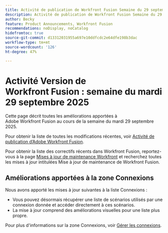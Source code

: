 ```yaml
---
title: Activité de publication de Workfront Fusion Semaine du 29 septembre 2025
description: Activité de publication de Workfront Fusion Semaine du 29 septembre 2025
author: Becky
feature: Product Announcements, Workfront Fusion
recommendations: noDisplay, noCatalog
hidefromtoc: true
source-git-commit: d13312031955a697e10ddfcdc2e64dfe198b3dac
workflow-type: tm+mt
source-wordcount: '126'
ht-degree: 47%

---
```


# Activité Version de Workfront Fusion : semaine du mardi 29 septembre 2025

Cette page décrit toutes les améliorations apportées à Adobe Workfront Fusion au cours de la semaine du mardi 29 septembre 2025.

Pour obtenir la liste de toutes les modifications récentes, voir [Activité de publication d’Adobe Workfront Fusion](/help/workfront-fusion/fusion-product-releases/fusion-release-activity.md).

Pour obtenir la liste des correctifs récents dans Workfront Fusion, reportez-vous à la page [Mises à jour de maintenance Workfront](https://experienceleague.adobe.com/fr/docs/workfront-known-issues/releases/current-updates) et recherchez toutes les mises à jour intitulées Mise à jour de maintenance de Workfront Fusion.

## Améliorations apportées à la zone Connexions

Nous avons apporté les mises à jour suivantes à la liste Connexions :

* Vous pouvez désormais récupérer une liste de scénarios utilisés par une connexion donnée et accéder directement à ces scénarios.
* La mise à jour comprend des améliorations visuelles pour une liste plus propre.

Pour plus d&#39;informations sur la zone Connexions, voir [Gérer les connexions](/help/workfront-fusion/create-scenarios/connect-to-apps/manage-connections.md).



